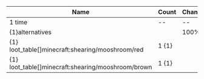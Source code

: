 | Name                                               | Count | Chance | Weight | Comment          |
| -------------------------------------------------- | ----- | ------ | ------ | ---------------- |
| 1 time                                             |    -- |     -- |     -- |                  |
| {1}alternatives                                    |       |   100% |      1 |                  |
| {1} loot_table[]minecraft:shearing/mooshroom/red   | 1 {1} |        |        | is red variant   |
| {1} loot_table[]minecraft:shearing/mooshroom/brown | 1 {1} |        |        | is brown variant |
